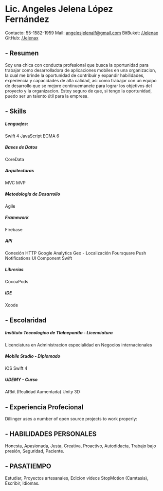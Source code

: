 # Lic. Angeles Jelena López Fernández
Contacto: 55-1582-1959
Mail: angelesjelenalf@gmail.com
BitBuket: [/Jelenax](https://bitbucket.org/Jelenax/)
GitHub: [/Jelenax](https://github.com/Jelenax)

## - Resumen
Soy una chica con conducta profesional que busca la oportunidad para trabajar como desarrolladora de aplicaciones mobiles en una organizacion, la cual me brinde la oportunidad de contribuir y expandir habilidades, experiencia y capacidades de alta calidad, asi como trabajar con un equipo de desarrollo que se mejore continuemanete para lograr los objetivos del proyecto y la organizacion. Estoy seguro de que, si tengo la oportunidad, puedo ser un talento útil para la empresa.

## - Skills
##### Lenguajes:
Swift 4
JavaScript ECMA 6
##### Bases de Datos
CoreData
##### Arquitecturas
MVC
MVP
##### Metodologia de Desarrollo
Agile
##### Framework
Firebase
##### API
Conexión HTTP
Google Analytics
Geo - Localización Foursquare
Push Notifications
UI Component Swift
##### Librerías
CocoaPods
##### IDE
Xcode

## - Escolaridad
##### Instituto Tecnologico de Tlalnepantla - Licenciatura
Licenciatura en Administracion especialidad en Negocios internacionales
##### Mobile Studio - Diplomado
iOS Swift 4
##### UDEMY - Curso
ARkit (Realidad Aumentada)
Unity 3D

## - Experiencia Profecional
Dillinger uses a number of open source projects to work properly:

## - HABILIDADES PERSONALES
Honesta, Apasionada, Justa, Creativa, Proactivo, Autodidacta, Trabajo bajo presión, Seguridad, Paciente.

## - PASATIEMPO
Estudiar, Proyectos artesanales, Edicion videos StopMotion (Camtasia), Escribir, Idiomas.

